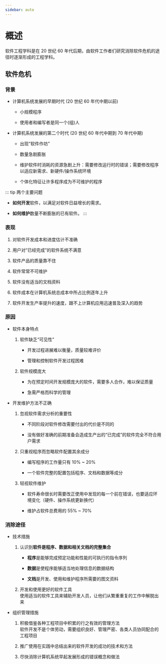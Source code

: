 ```yaml
---
sidebar: auto
---
```


# 概述
软件工程学科是在 20 世纪 60 年代后期，由软件工作者们研究消除软件危机的途径时逐渐形成的工程学科。  

## 软件危机
### 背景
+ 计算机系统发展的早期时代 (20 世纪 60 年代中期以前)  
  + 小规模程序  

  + 使用者和编写者是同一个(组)人

+ 计算机系统发展的第二个时代 (20 世纪 60 年代中期到 70 年代中期)  
  + 出现“软件作坊”  

  + 数量急剧膨胀

  + 维护软件时消耗的资源急剧上升：需要修改运行时的错误；需要修改程序以适应新需求、新硬件/操作系统环境  

  + 个体化特征让许多程序成为不可维护的程序

::: tip 两个主要问题
+ **如何开发**软件，以满足对软件日益增长的需求。  

+ **如何维护**数量不断膨胀的已有软件。
:::

### 表现
1. 对软件开发成本和进度估计不准确

2. 用户对“已经完成”的软件系统不满意

3. 软件产品的质量靠不住

4. 软件常常不可维护

5. 软件没有适当的文档资料

6. 软件成本在计算机系统总成本中所占比例逐年上升

7. 软件开发生产率提升的速度，跟不上计算机应用迅速普及深入的趋势

### 原因
+ 软件本身特点
  1. 软件缺乏“可见性”  
     + 开发过程进展难以衡量，质量较难评价

     + 管理和控制软件开发过程困难

  2. 软件规模庞大
      + 为在预定时间开发规模庞大的软件，需要多人合作，难以保证质量

      + 急需严格而科学的管理

+ 开发维护方法不正确
  1. 忽视软件需求分析的重要性  
     + 不同阶段对软件修改需要付出的代价是不同的

     + 没有做好准确的前期准备会造成生产出的“已完成”的软件完全不符合用户需求

  2. 只重视程序而忽略软件配置其余成分
     + 编写程序的工作量只有 10% ~ 20%

     + 一个软件完整的配置包括程序、文档和数据等成分

  3. 轻视软件维护
     + 软件寿命很长时需要改正使用中发现的每一个前在错误，也要适应环境变化（硬件、操作系统更新换代）

     + 维护占软件总费用的 55% ~ 70%

### 消除途径
+ 技术措施
  1. 认识到**软件是程序、数据和相关文档的完整集合**
     + **程序**是能够完成预定功能和性能的可执行的指令序列  

     + **数据**是使程序能够适当地处理信息的数据结构

     + **文档**是开发、使用和维护程序所需要的图文资料

  2. 开发和使用更好的软件工具  
    使用适当的软件工具来辅助开发人员，让他们从繁重重复的工作中解脱出来

+ 组织管理措施
  1. 积极借鉴各种工程项目中积累的行之有效的管理方法  
     软件开发不是个体劳动，需要组织良好、管理严密、各类人员协同配合的工程项目

  2. 推广使用在实践中总结出来的软件开发的成功的技术和方法  

  3. 尽快消除计算机系统早起发展形成的错误概念和做法